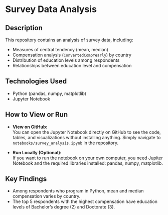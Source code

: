# Survey Data Analysis

## Description
This repository contains an analysis of survey data, including:
- Measures of central tendency (mean, median)
- Compensation analysis (`ConvertedCompYearly`) by country
- Distribution of education levels among respondents
- Relationships between education level and compensation

## Technologies Used
- Python (pandas, numpy, matplotlib)
- Jupyter Notebook

## How to View or Run

- **View on GitHub:**  
You can open the Jupyter Notebook directly on GitHub to see the code, tables, and visualizations without installing anything. Simply navigate to `notebooks/survey_analysis.ipynb` in the repository.

- **Run Locally (Optional):**  
If you want to run the notebook on your own computer, you need Jupiter Notebook and the required libraries installed: pandas, numpy, matplotlib.

## Key Findings
- Among respondents who program in Python, mean and median compensation varies by country.
- The top 5 respondents with the highest compensation have education levels of Bachelor’s degree (2) and Doctorate (3).
